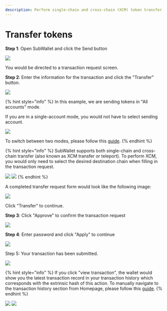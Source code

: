 ```yaml
---
description: Perform single-chain and cross-chain (XCM) token transfer with SubWallet
---
```


# Transfer tokens

**Step 1**: Open SubWallet and click the Send button

![](<../../.gitbook/assets/image (18).png>)

You would be directed to a transaction request screen.

**Step 2**: Enter the information for the transaction and click the "Transfer" button.&#x20;

![](<../../.gitbook/assets/image (21).png>)

{% hint style="info" %}
In this example, we are sending tokens in "All accounts" mode.&#x20;

If you are in a single-account mode, you would not have to select sending account.&#x20;

![](<../../.gitbook/assets/image (8).png>)

To switch between two modes, please follow this [guide](broken-reference).
{% endhint %}

{% hint style="info" %}
SubWallet supports both single-chain and cross-chain transfer (also known as XCM transfer or teleport). To perform XCM, you would only need to select the desired destination chain when filling in the transaction request.

![](<../../.gitbook/assets/image (16).png>) ![](<../../.gitbook/assets/image (23).png>)
{% endhint %}

A completed transfer request form would look like the following image:

![](<../../.gitbook/assets/image (11).png>)

Click "Transfer" to continue.

**Step 3**: Click "Approve" to confirm the transaction request

![](<../../.gitbook/assets/image (22).png>)

**Step 4**: Enter password and click "Apply" to continue

![](<../../.gitbook/assets/image (5).png>)

Step 5: Your transaction has been submitted.&#x20;

![](../../.gitbook/assets/image.png)

{% hint style="info" %}
If you click "view transaction", the wallet would show you the latest transaction record in your transaction history which corresponds with the extrinsic hash of this action. To manually navigate to the transaction history section from Homepage, please follow this [guide](broken-reference).
{% endhint %}



![](<../../.gitbook/assets/image (20).png>) ![](<../../.gitbook/assets/image (15).png>)



